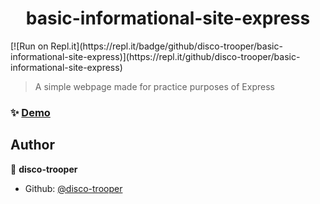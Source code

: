 <h1 align="center">basic-informational-site-express</h1>
[![Run on Repl.it](https://repl.it/badge/github/disco-trooper/basic-informational-site-express)](https://repl.it/github/disco-trooper/basic-informational-site-express)

> A simple webpage made for practice purposes of Express

### ✨ [Demo](https://repl.it/@discocoder/basic-informational-site-express)

## Author

👤 **disco-trooper**

- Github: [@disco-trooper](https://github.com/disco-trooper)
